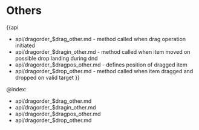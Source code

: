 Others
=======

{{api
- api/dragorder_$drag_other.md - method called when drag operation initiated
- api/dragorder_$dragin_other.md - method called when item moved on possible drop landing during dnd
- api/dragorder_$dragpos_other.md - defines position of dragged item
- api/dragorder_$drop_other.md - method called when item dragged and dropped on valid target
}}

@index:
- api/dragorder_$drag_other.md
- api/dragorder_$dragin_other.md
- api/dragorder_$dragpos_other.md
- api/dragorder_$drop_other.md


